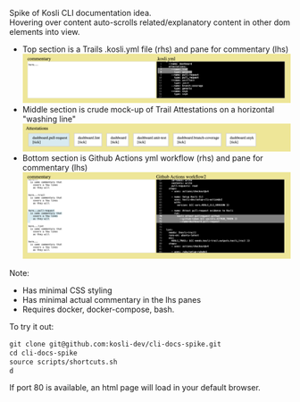 
Spike of Kosli CLI documentation idea.  
Hovering over content auto-scrolls related/explanatory content in other dom elements into view.  
- Top section is a Trails .kosli.yml file (rhs) and pane for commentary (lhs)   
![Screenshot](https://github.com/kosli-dev/cli-docs-spike/blob/main/docs/template.png?raw=true)
- Middle section is crude mock-up of Trail Attestations on a horizontal "washing line"
![Screenshot](https://github.com/kosli-dev/cli-docs-spike/blob/main/docs/attestations.png?raw=true)
- Bottom section is Github Actions yml workflow (rhs) and pane for commentary (lhs)
![Screenshot](https://github.com/kosli-dev/cli-docs-spike/blob/main/docs/ci-workflow.png?raw=true)

Note:
- Has minimal CSS styling
- Has minimal actual commentary in the lhs panes
- Requires docker, docker-compose, bash.  

To try it out:
```shell
git clone git@github.com:kosli-dev/cli-docs-spike.git
cd cli-docs-spike
source scripts/shortcuts.sh
d
```
If port 80 is available, an html page will load in your default browser.

